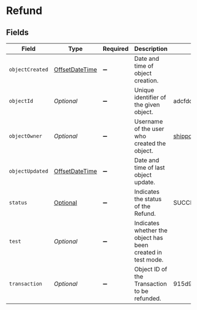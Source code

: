 # Refund


## Fields

| Field                                                                                     | Type                                                                                      | Required                                                                                  | Description                                                                               | Example                                                                                   |
| ----------------------------------------------------------------------------------------- | ----------------------------------------------------------------------------------------- | ----------------------------------------------------------------------------------------- | ----------------------------------------------------------------------------------------- | ----------------------------------------------------------------------------------------- |
| `objectCreated`                                                                           | [OffsetDateTime](https://docs.oracle.com/javase/8/docs/api/java/time/OffsetDateTime.html) | :heavy_minus_sign:                                                                        | Date and time of object creation.                                                         |                                                                                           |
| `objectId`                                                                                | *Optional<String>*                                                                        | :heavy_minus_sign:                                                                        | Unique identifier of the given object.                                                    | adcfdddf8ec64b84ad22772bce3ea37a                                                          |
| `objectOwner`                                                                             | *Optional<String>*                                                                        | :heavy_minus_sign:                                                                        | Username of the user who created the object.                                              | shippotle@shippo.com                                                                      |
| `objectUpdated`                                                                           | [OffsetDateTime](https://docs.oracle.com/javase/8/docs/api/java/time/OffsetDateTime.html) | :heavy_minus_sign:                                                                        | Date and time of last object update.                                                      |                                                                                           |
| `status`                                                                                  | [Optional<RefundStatus>](../../models/components/RefundStatus.md)                         | :heavy_minus_sign:                                                                        | Indicates the status of the Refund.                                                       | SUCCESS                                                                                   |
| `test`                                                                                    | *Optional<Boolean>*                                                                       | :heavy_minus_sign:                                                                        | Indicates whether the object has been created in test mode.                               |                                                                                           |
| `transaction`                                                                             | *Optional<String>*                                                                        | :heavy_minus_sign:                                                                        | Object ID of the Transaction to be refunded.                                              | 915d94940ea54c3a80cbfa328722f5a1                                                          |